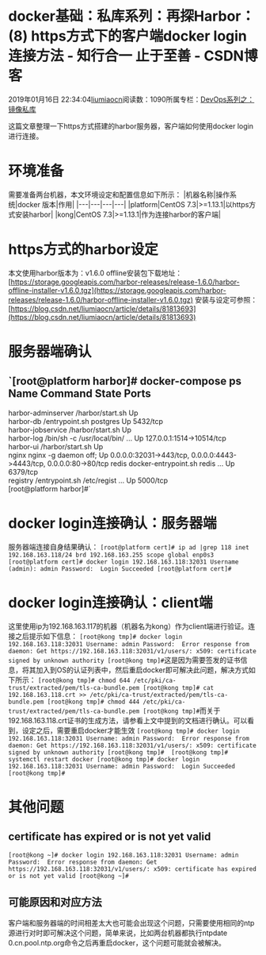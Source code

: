 
# docker基础：私库系列：再探Harbor：(8) https方式下的客户端docker login连接方法 - 知行合一 止于至善 - CSDN博客

2019年01月16日 22:34:04[liumiaocn](https://me.csdn.net/liumiaocn)阅读数：1090所属专栏：[DevOps系列之：镜像私库](https://blog.csdn.net/column/details/26478.html)



这篇文章整理一下https方式搭建的harbor服务器，客户端如何使用docker login进行连接。
# 环境准备
需要准备两台机器，本文环境设定和配置信息如下所示：
|机器名称|操作系统|docker 版本|作用|
|---|---|---|---|
|platform|CentOS 7.3|>=1.13.1|以https方式安装harbor|
|kong|CentOS 7.3|>=1.13.1|作为连接harbor的客户端|
# https方式的harbor设定
本文使用harbor版本为：v1.6.0
offline安装包下载地址：[https://storage.googleapis.com/harbor-releases/release-1.6.0/harbor-offline-installer-v1.6.0.tgz](https://storage.googleapis.com/harbor-releases/release-1.6.0/harbor-offline-installer-v1.6.0.tgz)
安装与设定可参照：[https://blog.csdn.net/liumiaocn/article/details/81813693](https://blog.csdn.net/liumiaocn/article/details/81813693)
# 服务器端确认
`[root@platform harbor]# docker-compose ps
       Name                     Command               State                                 Ports                                
--------------------------------------------------------------------------------------------------------------------------------
harbor-adminserver   /harbor/start.sh                 Up                                                                         
harbor-db            /entrypoint.sh postgres          Up      5432/tcp                                                           
harbor-jobservice    /harbor/start.sh                 Up                                                                         
harbor-log           /bin/sh -c /usr/local/bin/ ...   Up      127.0.0.1:1514->10514/tcp                                          
harbor-ui            /harbor/start.sh                 Up                                                                         
nginx                nginx -g daemon off;             Up      0.0.0.0:32031->443/tcp, 0.0.0.0:4443->4443/tcp, 0.0.0.0:80->80/tcp 
redis                docker-entrypoint.sh redis ...   Up      6379/tcp                                                           
registry             /entrypoint.sh /etc/regist ...   Up      5000/tcp                                                           
[root@platform harbor]#`
# docker login连接确认：服务器端
服务器端连接自身结果确认：
`[root@platform cert]# ip ad |grep 118
    inet 192.168.163.118/24 brd 192.168.163.255 scope global enp0s3
[root@platform cert]# docker login 192.168.163.118:32031
Username (admin): admin
Password: 
Login Succeeded
[root@platform cert]#`
# docker login连接确认：client端
这里使用ip为192.168.163.117的机器（机器名为kong）作为client端进行验证。连接之后提示如下信息：
`[root@kong tmp]# docker login 192.168.163.118:32031
Username: admin
Password: 
Error response from daemon: Get https://192.168.163.118:32031/v1/users/: x509: certificate signed by unknown authority
[root@kong tmp]#`这是因为需要签发的证书信息，将其加入到OS的认证列表中，然后重启docker即可解决此问题，解决方式如下所示：
`[root@kong tmp]# chmod 644 /etc/pki/ca-trust/extracted/pem/tls-ca-bundle.pem
[root@kong tmp]# cat 192.168.163.118.crt >> /etc/pki/ca-trust/extracted/pem/tls-ca-bundle.pem
[root@kong tmp]# chmod 444 /etc/pki/ca-trust/extracted/pem/tls-ca-bundle.pem
[root@kong tmp]#`而关于192.168.163.118.crt证书的生成方法，请参看上文中提到的文档进行确认。可以看到，设定之后，需要重启docker才能生效
`[root@kong tmp]# docker login 192.168.163.118:32031
Username: admin
Password: 
Error response from daemon: Get https://192.168.163.118:32031/v1/users/: x509: certificate signed by unknown authority
[root@kong tmp]# 
[root@kong tmp]# systemctl restart docker
[root@kong tmp]# docker login 192.168.163.118:32031
Username: admin
Password: 
Login Succeeded
[root@kong tmp]#`
# 其他问题
## certificate has expired or is not yet valid
`[root@kong ~]# docker login 192.168.163.118:32031
Username: admin
Password: 
Error response from daemon: Get https://192.168.163.118:32031/v1/users/: x509: certificate has expired or is not yet valid
[root@kong ~]#`
## 可能原因和对应方法
客户端和服务器端的时间相差太大也可能会出现这个问题，只需要使用相同的ntp源进行对时即可解决这个问题，简单来说，比如两台机器都执行ntpdate 0.cn.pool.ntp.org命令之后再重启docker，这个问题可能就会被解决。

